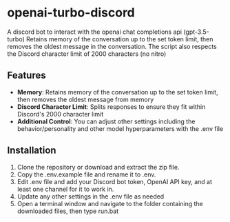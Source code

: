 # openai-turbo-discord
A discord bot to interact with the openai chat completions api (gpt-3.5-turbo) Retains memory of the conversation up to the set token limit, then removes the oldest message in the conversation. The script also respects the Discord character limit of 2000 characters (no nitro)

## Features

* **Memory**: Retains memory of the conversation up to the set token limit, then removes the oldest message from memory
* **Discord Character Limit**: Splits responses to ensure they fit within Discord's 2000 character limit
* **Additional Control**: You can adjust other settings including the behavior/personality and other model hyperparameters with the .env file

## Installation
1. Clone the repository or download and extract the zip file.
2. Copy the .env.example file and rename it to .env.
3. Edit .env file and add your Discord bot token, OpenAI API key, and at least one channel for it to work in.
4. Update any other settings in the .env file as needed
5. Open a terminal window and navigate to the folder containing the downloaded files, then type run.bat
